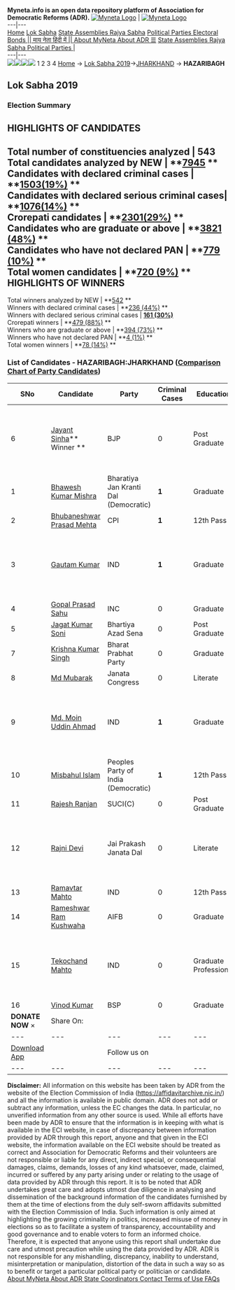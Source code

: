 **Myneta.info is an open data repository platform of Association for Democratic Reforms (ADR).**
[![Myneta Logo](https://www.myneta.info/lib/img/myneta-logo.png)](https://www.myneta.info/) | [![Myneta Logo](https://www.myneta.info/lib/img/adr-logo.png)](https://adrindia.org)  
---|---  
[Home](https://www.myneta.info/) [Lok Sabha](https://www.myneta.info/#ls "Lok Sabha") [ State Assemblies ](https://www.myneta.info/#sa "State Assemblies") [Rajya Sabha](https://www.myneta.info/#rs "Rajya Sabha") [Political Parties ](https://www.myneta.info/party "Political Parties") [ Electoral Bonds ](https://www.myneta.info/electoral_bonds "Electoral Bonds") [ || माय नेता हिंदी में || ](https://translate.google.co.in/translate?prev=hp&hl=en&js=y&u=www.myneta.info&sl=en&tl=hi&history_state0=) [ About MyNeta ](https://adrindia.org/content/about-myneta) [ About ADR ](https://adrindia.org/about-adr/who-we-are) [☰](javascript:void\(0\))
[ State Assemblies ](https://www.myneta.info/#sa "State Assemblies") [ Rajya Sabha ](https://www.myneta.info/#rs "Rajya Sabha") [ Political Parties ](https://www.myneta.info/party "Political Parties")
|   
---|---  
![](https://www.myneta.info/lib/img/banner/banner-1.png)![](https://www.myneta.info/lib/img/banner/banner-2.png)![](https://www.myneta.info/lib/img/banner/banner-3.png)![](https://www.myneta.info/lib/img/banner/banner-4.png)
1  2  3  4 
[Home](https://www.myneta.info/) → [Lok Sabha 2019](https://www.myneta.info/LokSabha2019/)→[JHARKHAND](https://www.myneta.info/LokSabha2019/index.php?action=show_constituencies&state_id=60) → **HAZARIBAGH**
### 
## Lok Sabha 2019
###  Election Summary 
HIGHLIGHTS OF CANDIDATES  
---  
Total number of constituencies analyzed |  543   
Total candidates analyzed by NEW | **[7945](https://www.myneta.info/LokSabha2019/index.php?action=summary&subAction=candidates_analyzed&sort=candidate#summary) **  
Candidates with declared criminal cases | **[1503(19%)](https://www.myneta.info/LokSabha2019/index.php?action=summary&subAction=crime&sort=candidate#summary) **  
Candidates with declared serious criminal cases| **[1076(14%)](https://www.myneta.info/LokSabha2019/index.php?action=summary&subAction=serious_crime&sort=candidate#summary) **  
Crorepati candidates | **[2301(29%)](https://www.myneta.info/LokSabha2019/index.php?action=summary&subAction=crorepati&sort=candidate#summary) **  
Candidates who are graduate or above | **[3821 (48%)](https://www.myneta.info/LokSabha2019/index.php?action=summary&subAction=education&sort=candidate#summary) **  
Candidates who have not declared PAN | **[779 (10%)](https://www.myneta.info/LokSabha2019/index.php?action=summary&subAction=without_pan&sort=candidate#summary) **  
Total women candidates | **[720 (9%)](https://www.myneta.info/LokSabha2019/index.php?action=summary&subAction=women_candidate&sort=candidate#summary) **  
HIGHLIGHTS OF WINNERS  
---  
Total winners analyzed by NEW | **[542](https://www.myneta.info/LokSabha2019/index.php?action=summary&subAction=winner_analyzed&sort=candidate#summary) **  
Winners with declared criminal cases | **[236 (44%)](https://www.myneta.info/LokSabha2019/index.php?action=summary&subAction=winner_crime&sort=candidate#summary) **  
Winners with declared serious criminal cases | **[161 (30%)](https://www.myneta.info/LokSabha2019/index.php?action=summary&subAction=winner_serious_crime&sort=candidate#summary)**  
Crorepati winners | **[479 (88%)](https://www.myneta.info/LokSabha2019/index.php?action=summary&subAction=winner_crorepati&sort=candidate#summary) **  
Winners who are graduate or above | **[394 (73%)](https://www.myneta.info/LokSabha2019/index.php?action=summary&subAction=winner_education&sort=candidate#summary) **  
Winners who have not declared PAN | **[4 (1%)](https://www.myneta.info/LokSabha2019/index.php?action=summary&subAction=winner_without_pan&sort=candidate#summary) **  
Total women winners | **[78 (14%)](https://www.myneta.info/LokSabha2019/index.php?action=summary&subAction=winner_women&sort=candidate#summary) **  
### List of Candidates - HAZARIBAGH:JHARKHAND ([Comparison Chart of Party Candidates](https://www.myneta.info/LokSabha2019/comparisonchart.php?constituency_id=592))
SNo | Candidate| Party| Criminal Cases| Education| Age| Total Assets| Liabilities  
---|---|---|---|---|---|---|---  
6  | [Jayant Sinha](https://www.myneta.info/LokSabha2019/candidate.php?candidate_id=11166)** Winner ** | BJP | 0 | Post Graduate| 55 | ![](https://myneta.info/image_v2.php?myneta_folder=LokSabha2019&candidate_id=11166&col=ta) | ![](https://myneta.info/image_v2.php?myneta_folder=LokSabha2019&candidate_id=11166&col=lia)  
1  | [Bhawesh Kumar Mishra](https://www.myneta.info/LokSabha2019/candidate.php?candidate_id=11954) | Bharatiya Jan Kranti Dal (Democratic) | **1** | Graduate| 43 | Rs 2,90,000 ~ 2 Lacs+ | Rs 0 ~   
2  | [Bhubaneshwar Prasad Mehta](https://www.myneta.info/LokSabha2019/candidate.php?candidate_id=11664) | CPI | **1** | 12th Pass| 73 | Rs 3,89,58,977 ~ 3 Crore+ | Rs 0 ~   
3  | [Gautam Kumar](https://www.myneta.info/LokSabha2019/candidate.php?candidate_id=11662) | IND | **1** | Graduate| 29 | ![](https://myneta.info/image_v2.php?myneta_folder=LokSabha2019&candidate_id=11662&col=ta) | ![](https://myneta.info/image_v2.php?myneta_folder=LokSabha2019&candidate_id=11662&col=lia)  
4  | [Gopal Prasad Sahu](https://www.myneta.info/LokSabha2019/candidate.php?candidate_id=11663) | INC | 0 | Graduate| 74 | Rs 34,61,74,281 ~ 34 Crore+ | Rs 2,18,67,709 ~ 2 Crore+  
5  | [Jagat Kumar Soni](https://www.myneta.info/LokSabha2019/candidate.php?candidate_id=11955) | Bhartiya Azad Sena | 0 | Post Graduate| 35 | Rs 27,83,000 ~ 27 Lacs+ | Rs 55,000 ~ 55 Thou+  
7  | [Krishna Kumar Singh](https://www.myneta.info/LokSabha2019/candidate.php?candidate_id=11956) | Bharat Prabhat Party | 0 | Graduate| 28 | Rs 27,03,300 ~ 27 Lacs+ | Rs 0 ~   
8  | [Md Mubarak](https://www.myneta.info/LokSabha2019/candidate.php?candidate_id=11355) | Janata Congress | 0 | Literate| 45 | Rs 2,79,125 ~ 2 Lacs+ | Rs 0 ~   
9  | [Md. Moin Uddin Ahmad](https://www.myneta.info/LokSabha2019/candidate.php?candidate_id=11168) | IND | **1** | Graduate| 42 | ![](https://myneta.info/image_v2.php?myneta_folder=LokSabha2019&candidate_id=11168&col=ta) | ![](https://myneta.info/image_v2.php?myneta_folder=LokSabha2019&candidate_id=11168&col=lia)  
10  | [Misbahul Islam](https://www.myneta.info/LokSabha2019/candidate.php?candidate_id=11357) | Peoples Party of India (Democratic) | **1** | 12th Pass| 47 | Rs 33,83,000 ~ 33 Lacs+ | Rs 0 ~   
11  | [Rajesh Ranjan](https://www.myneta.info/LokSabha2019/candidate.php?candidate_id=11167) | SUCI(C) | 0 | Post Graduate| 38 | Rs 15,44,940 ~ 15 Lacs+ | Rs 0 ~   
12  | [Rajni Devi](https://www.myneta.info/LokSabha2019/candidate.php?candidate_id=11958) | Jai Prakash Janata Dal | 0 | Literate| 39 | ![](https://myneta.info/image_v2.php?myneta_folder=LokSabha2019&candidate_id=11958&col=ta) | ![](https://myneta.info/image_v2.php?myneta_folder=LokSabha2019&candidate_id=11958&col=lia)  
13  | [Ramavtar Mahto](https://www.myneta.info/LokSabha2019/candidate.php?candidate_id=11665) | IND | 0 | 12th Pass| 34 | Rs 17,90,000 ~ 17 Lacs+ | Rs 0 ~   
14  | [Rameshwar Ram Kushwaha](https://www.myneta.info/LokSabha2019/candidate.php?candidate_id=11353) | AIFB | 0 | Graduate| 49 | Rs 8,85,838 ~ 8 Lacs+ | Rs 0 ~   
15  | [Tekochand Mahto](https://www.myneta.info/LokSabha2019/candidate.php?candidate_id=11959) | IND | 0 | Graduate Professional| 28 | ![](https://myneta.info/image_v2.php?myneta_folder=LokSabha2019&candidate_id=11959&col=ta) | ![](https://myneta.info/image_v2.php?myneta_folder=LokSabha2019&candidate_id=11959&col=lia)  
16  | [Vinod Kumar](https://www.myneta.info/LokSabha2019/candidate.php?candidate_id=11354) | BSP | 0 | Graduate| 62 | Rs 2,76,95,641 ~ 2 Crore+ | Rs 0 ~   
|  **DONATE NOW** × |  Share On:  | [](https://api.whatsapp.com/send?text=https%3A%2F%2Fmyneta.info%2Fpunjab2022%2Findex.php%3Faction%3Dshow_constituencies%26state_id%3D19) | [](https://www.facebook.com/sharer/sharer.php?u=https%3A%2F%2Fmyneta.info%2Fpunjab2022%2Findex.php%3Faction%3Dshow_constituencies%26state_id%3D19) | [](https://twitter.com/share?url=https%3A%2F%2Fmyneta.info%2Fpunjab2022%2Findex.php%3Faction%3Dshow_constituencies%26state_id%3D19)  
---|---|---|---|---  
| [ Download App ](https://play.google.com/store/apps/details?id=com.webrosoft.myneta1&pcampaignid=pcampaignidMKT-Other-global-all-co-prtnr-py-PartBadge-Mar2515-1) | [](https://play.google.com/store/apps/details?id=com.webrosoft.myneta1&pcampaignid=pcampaignidMKT-Other-global-all-co-prtnr-py-PartBadge-Mar2515-1) |  Follow us on  | [](https://www.facebook.com/adrindia.org/) | [](https://twitter.com/adrspeaks) | [](https://groups.google.com/g/national-election-watch?hl=en&pli=1) | [](https://www.instagram.com/adrspeaks/) | [](https://www.youtube.com/user/adrspeaks) | [](https://sharechat.com/profile/adrspeaks)  
---|---|---|---|---|---|---|---|---  
**Disclaimer:** All information on this website has been taken by ADR from the website of the Election Commission of India (https://affidavitarchive.nic.in/) and all the information is available in public domain. ADR does not add or subtract any information, unless the EC changes the data. In particular, no unverified information from any other source is used. While all efforts have been made by ADR to ensure that the information is in keeping with what is available in the ECI website, in case of discrepancy between information provided by ADR through this report, anyone and that given in the ECI website, the information available on the ECI website should be treated as correct and Association for Democratic Reforms and their volunteers are not responsible or liable for any direct, indirect special, or consequential damages, claims, demands, losses of any kind whatsoever, made, claimed, incurred or suffered by any party arising under or relating to the usage of data provided by ADR through this report. It is to be noted that ADR undertakes great care and adopts utmost due diligence in analysing and dissemination of the background information of the candidates furnished by them at the time of elections from the duly self-sworn affidavits submitted with the Election Commission of India. Such information is only aimed at highlighting the growing criminality in politics, increased misuse of money in elections so as to facilitate a system of transparency, accountability and good governance and to enable voters to form an informed choice. Therefore, it is expected that anyone using this report shall undertake due care and utmost precaution while using the data provided by ADR. ADR is not responsible for any mishandling, discrepancy, inability to understand, misinterpretation or manipulation, distortion of the data in such a way so as to benefit or target a particular political party or politician or candidate. 
[ About MyNeta ](https://adrindia.org/content/about-myneta) [ About ADR ](https://adrindia.org/about-adr/who-we-are) [ State Coordinators ](https://adrindia.org/about-adr/state-coordinators) [ Contact ](https://adrindia.org/contact-us) [ Terms of Use ](https://adrindia.org/content/adr-terms-use) [ FAQs ](https://adrindia.org/content/faqs)
